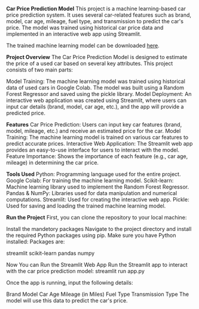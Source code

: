 **Car Price Prediction Model**
This project is a machine learning-based car price prediction system. It uses several car-related features such as brand, model, car age, mileage, fuel type, and transmission to predict the car's price. The model was trained using historical car price data and implemented in an interactive web app using Streamlit.

The trained machine learning model can be downloaded [here](https://drive.google.com/file/d/1QZFHMC9RUrJzIa7RoOyM1njMM8prV7jr/view?usp=sharing).

**Project Overview**
The Car Price Prediction Model is designed to estimate the price of a used car based on several key attributes. This project consists of two main parts:

Model Training: The machine learning model was trained using historical data of used cars in Google Colab. The model was built using a Random Forest Regressor and saved using the pickle library.
Model Deployment: An interactive web application was created using Streamlit, where users can input car details (brand, model, car age, etc.), and the app will provide a predicted price.

**Features**
Car Price Prediction: Users can input key car features (brand, model, mileage, etc.) and receive an estimated price for the car.
Model Training: The machine learning model is trained on various car features to predict accurate prices.
Interactive Web Application: The Streamlit web app provides an easy-to-use interface for users to interact with the model.
Feature Importance: Shows the importance of each feature (e.g., car age, mileage) in determining the car price.

**Tools Used**
Python: Programming language used for the entire project.
Google Colab: For training the machine learning model.
Scikit-learn: Machine learning library used to implement the Random Forest Regressor.
Pandas & NumPy: Libraries used for data manipulation and numerical computations.
Streamlit: Used for creating the interactive web app.
Pickle: Used for saving and loading the trained machine learning model.

**Run the Project**
First, you can clone the repository to your local machine:

Install the mandetory packages
Navigate to the project directory and install the required Python packages using pip. Make sure you have Python installed:
Packages are:

streamlit
scikit-learn
pandas
numpy

Now You can Run the Streamlit Web App
Run the Streamlit app to interact with the car price prediction model:
streamlit run app.py

Once the app is running, input the following details:

Brand
Model
Car Age
Mileage (in Miles)
Fuel Type
Transmission Type
The model will use this data to predict the car's price.
